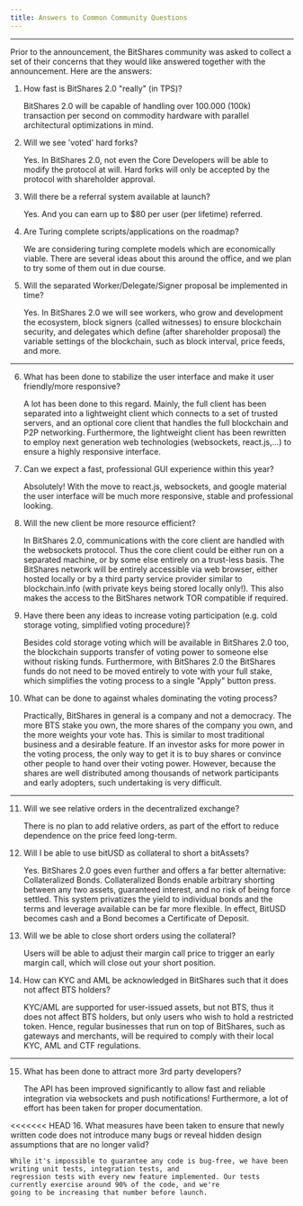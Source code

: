 ```yaml
---
title: Answers to Common Community Questions
---
```


--------

Prior to the announcement, the BitShares community was asked to collect a set of their concerns that they would like 
answered together with the announcement. Here are the answers:

1. How fast is BitShares 2.0 "really" (in TPS)?

   BitShares 2.0 will be capable of handling over 100.000 (100k) transaction per second on commodity hardware with
   parallel architectural optimizations in mind.  

2. Will we see 'voted' hard forks?

   Yes. In BitShares 2.0, not even the Core Developers will be able to modify the protocol at will. Hard forks will only
   be accepted by the protocol with shareholder approval.

3. Will there be a referral system available at launch?

   Yes. And you can earn up to $80 per user (per lifetime) referred.

4. Are Turing complete scripts/applications on the roadmap?

   We are considering turing complete models which are economically viable.  There are several ideas about this around
   the office, and we plan to try some of them out in due course. 

5. Will the separated Worker/Delegate/Signer proposal be implemented in time?

   Yes. In BitShares 2.0 we will see workers, who grow and development the ecosystem, block signers (called witnesses)
   to ensure blockchain security, and delegates which define (after shareholder proposal) the variable settings of the
   blockchain, such as block interval, price feeds, and more.

---

6. What has been done to stabilize the user interface and make it user friendly/more responsive?

   A lot has been done to this regard. Mainly, the full client has been separated into a lightweight client which
   connects to a set of trusted servers, and an optional core client that handles the full blockchain and P2P
   networking. Furthermore, the lightweight client has been rewritten to employ next generation web technologies
   (websockets, react.js,...) to ensure a highly responsive interface.

7. Can we expect a fast, professional GUI experience within this year?

   Absolutely! With the move to react.js, websockets, and google material the user interface will be much more
   responsive, stable and professional looking.

8. Will the new client be more resource efficient?

   In BitShares 2.0, communications with the core client are handled with the websockets protocol. Thus the core client
   could be either run on a separated machine, or by some else entirely on a trust-less basis. The BitShares network
   will be entirely accessible via web browser, either hosted locally or by a third party service provider similar to
   blockchain.info (with private keys being stored locally only!). This also makes the access to the BitShares network
   TOR compatible if required.

9. Have there been any ideas to increase voting participation (e.g. cold storage voting, simplified voting procedure)?

   Besides cold storage voting which will be available in BitShares 2.0 too, the blockchain supports transfer of voting
   power to someone else without risking funds. Furthermore, with BitShares 2.0 the BitShares funds do not need to be
   moved entirely to vote with your full stake, which simplifies the voting process to a single "Apply" button press.

10. What can be done to against whales dominating the voting process?

    Practically, BitShares in general is a company and not a democracy. The more BTS stake you own, the more shares of
    the company you own, and the more weights your vote has. This is similar to most traditional business and a
    desirable feature. If an investor asks for more power in the voting process, the only way to get it is to buy
    shares or convince other people to hand over their voting power. However, because the shares are well distributed among
    thousands of network participants and early adopters, such undertaking is very difficult.

---

11. Will we see relative orders in the decentralized exchange?

    There is no plan to add relative orders, as part of the effort to reduce dependence on the price feed long-term.

<!--
(CryptoPrometheus: The following question has been removed, because there is no answer given)
12. Assuming there will not be two different bitUSD, what will the switch from bitasset 1.0 to bitasset 2.0 look like?
//-->

12. Will I be able to use bitUSD as collateral to short a bitAssets?

    Yes. BitShares 2.0 goes even further and offers a far better alternative: Collateralized Bonds. Collateralized Bonds
    enable arbitrary shorting between any two assets, guaranteed interest, and no risk of being force settled.   This system
    privatizes the yield to individual bonds and the terms and leverage available can be far more flexible.  In effect,
    BitUSD becomes cash and a Bond becomes a Certificate of Deposit.

13. Will we be able to close short orders using the collateral?

    Users will be able to adjust their margin call price to trigger an early margin call, which will close out your
    short position.

14. How can KYC and AML be acknowledged in BitShares such that it does not affect BTS holders?

    KYC/AML are supported for user-issued assets, but not BTS, thus it does not affect BTS holders, but only users who
    wish to hold a restricted token. Hence, regular businesses that run on top of BitShares, such as gateways and
    merchants, will be required to comply with their local KYC, AML and CTF regulations.

---

15. What has been done to attract more 3rd party developers?

    The API has been improved significantly to allow fast and reliable integration via websockets and push
    notifications! Furthermore, a lot of effort has been taken for proper documentation.

<<<<<<< HEAD
16. What measures have been taken to ensure that newly written code does not introduce many bugs or reveal hidden
    design assumptions that are no longer valid?

    While it's impossible to guarantee any code is bug-free, we have been writing unit tests, integration tests, and
    regression tests with every new feature implemented. Our tests currently exercise around 90% of the code, and we're
    going to be increasing that number before launch.